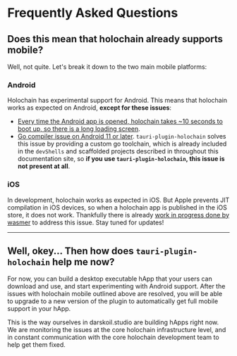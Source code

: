 # Frequently Asked Questions

## Does this mean that holochain already supports mobile?

Well, not quite. Let's break it down to the two main mobile platforms:

### Android

Holochain has experimental support for Android. This means that holochain works as expected on Android, **except for these issues**:

- [Every time the Android app is opened, holochain takes ~10 seconds to boot up, so there is a long loading screen](https://github.com/holochain/holochain/issues/3243).
- [Go compiler issue on Android 11 or later](https://github.com/holochain/tx5/issues/87). `tauri-plugin-holochain` solves this issue by providing a custom go toolchain, which is already included in the `devShells` and scaffolded projects described in throughout this documentation site, so **if you use `tauri-plugin-holochain`, this issue is not present at all**.

### iOS

In development, holochain works as expected in iOS. But Apple prevents JIT compilation in iOS devices, so when a holochain app is published in the iOS store, it does not work. Thankfully there is already [work in progress done by wasmer](https://github.com/wasmerio/wasmer/issues/4486) to address this issue. Stay tuned for updates!

---

## Well, okey... Then how does `tauri-plugin-holochain` help me now?

For now, you can build a desktop executable hApp that your users can download and use, and start experimenting with Android support. After the issues with holochain mobile outlined above are resolved, you will be able to upgrade to a new version of the plugin to automatically get full mobile support in your hApp.

This is the way ourselves in darskoil.studio are building hApps right now. We are monitoring the issues at the core holochain infrastructure level, and in constant communication with the core holochain development team to help get them fixed. 
